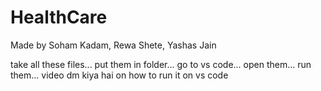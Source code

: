 # HealthCare
Made by Soham Kadam, Rewa Shete, Yashas Jain

take all these files... put them in folder... go to vs code... open them... run them... video dm kiya hai on how to run it on vs code

